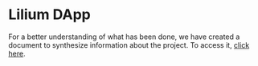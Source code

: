 # Lilium DApp

For a better understanding of what has been done, we have created a document to synthesize information about the project. To access it, [click here](https://docs.google.com/document/d/1RfbDsmtZjTl7tXZozANX4p2hKx_803SoaTvxjrp4LLk/edit?usp=sharing). 
